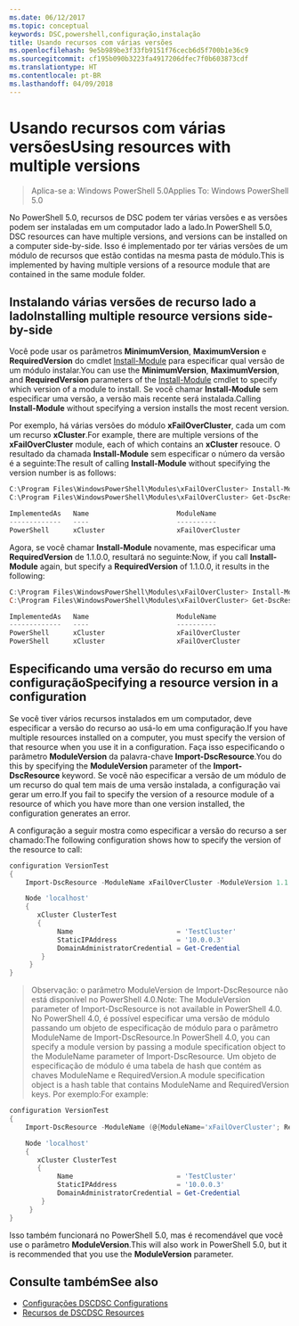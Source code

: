 ```yaml
---
ms.date: 06/12/2017
ms.topic: conceptual
keywords: DSC,powershell,configuração,instalação
title: Usando recursos com várias versões
ms.openlocfilehash: 9e5b989be3f33fb9151f76cecb6d5f700b1e36c9
ms.sourcegitcommit: cf195b090b3223fa4917206dfec7f0b603873cdf
ms.translationtype: HT
ms.contentlocale: pt-BR
ms.lasthandoff: 04/09/2018
---
```

# <a name="using-resources-with-multiple-versions"></a><span data-ttu-id="0d56a-103">Usando recursos com várias versões</span><span class="sxs-lookup"><span data-stu-id="0d56a-103">Using resources with multiple versions</span></span>

> <span data-ttu-id="0d56a-104">Aplica-se a: Windows PowerShell 5.0</span><span class="sxs-lookup"><span data-stu-id="0d56a-104">Applies To: Windows PowerShell 5.0</span></span>

<span data-ttu-id="0d56a-105">No PowerShell 5.0, recursos de DSC podem ter várias versões e as versões podem ser instaladas em um computador lado a lado.</span><span class="sxs-lookup"><span data-stu-id="0d56a-105">In PowerShell 5.0, DSC resources can have multiple versions, and versions can be installed on a computer side-by-side.</span></span> <span data-ttu-id="0d56a-106">Isso é implementado por ter várias versões de um módulo de recursos que estão contidas na mesma pasta de módulo.</span><span class="sxs-lookup"><span data-stu-id="0d56a-106">This is implemented by having multiple versions of a resource module that are contained in the same module folder.</span></span>

## <a name="installing-multiple-resource-versions-side-by-side"></a><span data-ttu-id="0d56a-107">Instalando várias versões de recurso lado a lado</span><span class="sxs-lookup"><span data-stu-id="0d56a-107">Installing multiple resource versions side-by-side</span></span>

<span data-ttu-id="0d56a-108">Você pode usar os parâmetros **MinimumVersion**, **MaximumVersion** e **RequiredVersion** do cmdlet [Install-Module](https://technet.microsoft.com/library/dn807162.aspx) para especificar qual versão de um módulo instalar.</span><span class="sxs-lookup"><span data-stu-id="0d56a-108">You can use the **MinimumVersion**, **MaximumVersion**, and **RequiredVersion** parameters of the [Install-Module](https://technet.microsoft.com/library/dn807162.aspx) cmdlet to specify which version of a module to install.</span></span> <span data-ttu-id="0d56a-109">Se você chamar **Install-Module** sem especificar uma versão, a versão mais recente será instalada.</span><span class="sxs-lookup"><span data-stu-id="0d56a-109">Calling **Install-Module** without specifying a version installs the most recent version.</span></span>

<span data-ttu-id="0d56a-110">Por exemplo, há várias versões do módulo **xFailOverCluster**, cada um com um recurso **xCluster**.</span><span class="sxs-lookup"><span data-stu-id="0d56a-110">For example, there are multiple versions of the **xFailOverCluster** module, each of which contains an **xCluster** resouce.</span></span> <span data-ttu-id="0d56a-111">O resultado da chamada **Install-Module** sem especificar o número da versão é a seguinte:</span><span class="sxs-lookup"><span data-stu-id="0d56a-111">The result of calling **Install-Module** without specifying the version number is as follows:</span></span>

```powershell
C:\Program Files\WindowsPowerShell\Modules\xFailOverCluster> Install-Module xFailOverCluster
C:\Program Files\WindowsPowerShell\Modules\xFailOverCluster> Get-DscResource xCluster

ImplementedAs   Name                      ModuleName                     Version    Properties
-------------   ----                      ----------                     -------    ----------
PowerShell      xCluster                  xFailOverCluster               1.2.0.0    {DomainAdministratorCredential, ...
```

<span data-ttu-id="0d56a-112">Agora, se você chamar **Install-Module** novamente, mas especificar uma **RequiredVersion** de 1.1.0.0, resultará no seguinte:</span><span class="sxs-lookup"><span data-stu-id="0d56a-112">Now, if you call **Install-Module** again, but specify a **RequiredVersion** of 1.1.0.0, it results in the following:</span></span>

```powershell
C:\Program Files\WindowsPowerShell\Modules\xFailOverCluster> Install-Module xFailOverCluster -RequiredVersion 1.1
C:\Program Files\WindowsPowerShell\Modules\xFailOverCluster> Get-DscResource xCluster

ImplementedAs   Name                      ModuleName                     Version    Properties
-------------   ----                      ----------                     -------    ----------
PowerShell      xCluster                  xFailOverCluster               1.1        {DomainAdministratorCredential, Name, ...
PowerShell      xCluster                  xFailOverCluster               1.2.0.0    {DomainAdministratorCredential, Name, ...
```

## <a name="specifying-a-resource-version-in-a-configuration"></a><span data-ttu-id="0d56a-113">Especificando uma versão do recurso em uma configuração</span><span class="sxs-lookup"><span data-stu-id="0d56a-113">Specifying a resource version in a configuration</span></span>

<span data-ttu-id="0d56a-114">Se você tiver vários recursos instalados em um computador, deve especificar a versão do recurso ao usá-lo em uma configuração.</span><span class="sxs-lookup"><span data-stu-id="0d56a-114">If you have multiple resources installed on a computer, you must specify the version of that resource when you use it in a configuration.</span></span> <span data-ttu-id="0d56a-115">Faça isso especificando o parâmetro **ModuleVersion** da palavra-chave **Import-DscResource**.</span><span class="sxs-lookup"><span data-stu-id="0d56a-115">You do this by specifying the **ModuleVersion** parameter of the **Import-DscResource** keyword.</span></span> <span data-ttu-id="0d56a-116">Se você não especificar a versão de um módulo de um recurso do qual tem mais de uma versão instalada, a configuração vai gerar um erro.</span><span class="sxs-lookup"><span data-stu-id="0d56a-116">If you fail to specify the version of a resource module of a resource of which you have more than one version installed, the configuration generates an error.</span></span>

<span data-ttu-id="0d56a-117">A configuração a seguir mostra como especificar a versão do recurso a ser chamado:</span><span class="sxs-lookup"><span data-stu-id="0d56a-117">The following configuration shows how to specify the version of the resource to call:</span></span>

```powershell
configuration VersionTest
{
    Import-DscResource -ModuleName xFailOverCluster -ModuleVersion 1.1

    Node 'localhost'
    {
       xCluster ClusterTest
       {
            Name                          = 'TestCluster'
            StaticIPAddress               = '10.0.0.3'
            DomainAdministratorCredential = Get-Credential
        }
     }
}
```

><span data-ttu-id="0d56a-118">Observação: o parâmetro ModuleVersion de Import-DscResource não está disponível no PowerShell 4.0.</span><span class="sxs-lookup"><span data-stu-id="0d56a-118">Note: The ModuleVersion parameter of Import-DscResource is not available in PowerShell 4.0.</span></span> <span data-ttu-id="0d56a-119">No PowerShell 4.0, é possível especificar uma versão de módulo passando um objeto de especificação de módulo para o parâmetro ModuleName de Import-DscResource.</span><span class="sxs-lookup"><span data-stu-id="0d56a-119">In PowerShell 4.0, you can specify a module version by passing a module specification object to the ModuleName parameter of Import-DscResource.</span></span> <span data-ttu-id="0d56a-120">Um objeto de especificação de módulo é uma tabela de hash que contém as chaves ModuleName e RequiredVersion.</span><span class="sxs-lookup"><span data-stu-id="0d56a-120">A module specification object is a hash table that contains ModuleName and RequiredVersion  keys.</span></span> <span data-ttu-id="0d56a-121">Por exemplo:</span><span class="sxs-lookup"><span data-stu-id="0d56a-121">For example:</span></span>

```powershell
configuration VersionTest
{
    Import-DscResource -ModuleName (@{ModuleName='xFailOverCluster'; RequiredVersion='1.1'} )

    Node 'localhost'
    {
       xCluster ClusterTest
       {
            Name                          = 'TestCluster'
            StaticIPAddress               = '10.0.0.3'
            DomainAdministratorCredential = Get-Credential
        }
     }
}
```

<span data-ttu-id="0d56a-122">Isso também funcionará no PowerShell 5.0, mas é recomendável que você use o parâmetro **ModuleVersion**.</span><span class="sxs-lookup"><span data-stu-id="0d56a-122">This will also work in PowerShell 5.0, but it is recommended that you use the **ModuleVersion** parameter.</span></span>

## <a name="see-also"></a><span data-ttu-id="0d56a-123">Consulte também</span><span class="sxs-lookup"><span data-stu-id="0d56a-123">See also</span></span>
* [<span data-ttu-id="0d56a-124">Configurações DSC</span><span class="sxs-lookup"><span data-stu-id="0d56a-124">DSC Configurations</span></span>](configurations.md)
* [<span data-ttu-id="0d56a-125">Recursos de DSC</span><span class="sxs-lookup"><span data-stu-id="0d56a-125">DSC Resources</span></span>](resources.md)